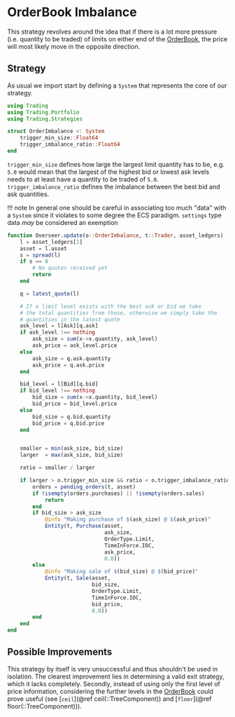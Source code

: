 # OrderBook Imbalance

This strategy revolves around the idea that if there is a lot more pressure (i.e. quantity to be traded) of limits on either end of the [OrderBook](@ref), the price will most likely move in the opposite direction.

## Strategy
As usual we import start by defining a `System` that represents the core of our strategy.

```julia
using Trading
using Trading.Portfolio
using Trading.Strategies

struct OrderImbalance <: System
    trigger_min_size::Float64
    trigger_imbalance_ratio::Float64
end
```
`trigger_min_size` defines how large the largest limit quantity has to be, e.g. `5.0` would mean that the largest of the highest bid or lowest ask levels needs to at least have a quantity to be traded of `5.0`.
`trigger_imbalance_ratio` defines the imbalance between the best bid and ask quantities.

!!! note
    In general one should be careful in associating too much "data" with a `System` since it violates to some degree the ECS paradigm. `settings` type data _may_ be considered an exemption

```julia
function Overseer.update(o::OrderImbalance, t::Trader, asset_ledgers)
    l = asset_ledgers[1]
    asset = l.asset
    s = spread(l)
    if s == 0
        # No quotes received yet
        return
    end

    q = latest_quote(l)

    # If a limit level exists with the best ask or bid we take
    # the total quantities from those, otherwise we simply take the
    # quantities in the latest quote
    ask_level = l[Ask][q.ask]
    if ask_level !== nothing
        ask_size = sum(x->x.quantity, ask_level)
        ask_price = ask_level.price
    else
        ask_size = q.ask.quantity
        ask_price = q.ask.price
    end

    bid_level = l[Bid][q.bid]
    if bid_level !== nothing
        bid_size = sum(x->x.quantity, bid_level)
        bid_price = bid_level.price
    else
        bid_size = q.bid.quantity
        bid_price = q.bid.price
    end


    smaller = min(ask_size, bid_size)
    larger  = max(ask_size, bid_size)

    ratio = smaller / larger

    if larger > o.trigger_min_size && ratio < o.trigger_imbalance_ratio
        orders = pending_orders(t, asset)
        if !isempty(orders.purchases) || !isempty(orders.sales)
            return
        end
        if bid_size > ask_size
            @info "Making purchase of $(ask_size) @ $(ask_price)"
            Entity(t, Purchase(asset,
                               ask_size,
                               OrderType.Limit,
                               TimeInForce.IOC,
                               ask_price,
                               0.0))
        else
            @info "Making sale of $(bid_size) @ $(bid_price)"
            Entity(t, Sale(asset,
                           bid_size,
                           OrderType.Limit,
                           TimeInForce.IOC,
                           bid_price,
                           0.0))
        end
    end
end
```

## Possible Improvements

This strategy by itself is very unsuccessful and thus shouldn't be used in isolation.
The clearest improvement lies in determining a valid exit strategy, which it lacks completely.
Secondly, instead of using only the first level of price information, considering the further levels in the [OrderBook](@ref) could prove useful (see [`ceil`](@ref ceil(::TreeComponent)) and [`floor`](@ref floor(::TreeComponent))).

